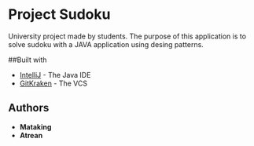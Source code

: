 # Project Sudoku

University project made by students. 
The purpose of this application is to solve sudoku with a JAVA application using desing patterns.

##Built with

* [IntelliJ](https://www.jetbrains.com/idea/?fromMenu) - The Java IDE 
* [GitKraken](https://www.gitkraken.com/) - The VCS

## Authors

* **Mataking**
* **Atrean**